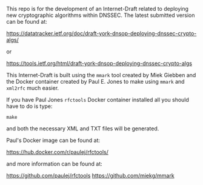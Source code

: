 This repo is for the development of an Internet-Draft related to deploying
new cryptographic algorithms within DNSSEC.  The latest submitted version 
can be found at:

https://datatracker.ietf.org/doc/draft-york-dnsop-deploying-dnssec-crypto-algs/

or

https://tools.ietf.org/html/draft-york-dnsop-deploying-dnssec-crypto-algs

This Internet-Draft is built using the `mmark` tool created by Miek Giebben and the Docker container created by Paul E. Jones to make using `mmark` and `xml2rfc` much easier.

If you have Paul Jones `rfctools` Docker container installed all you should have to do is type:

`make`

and both the necessary XML and TXT files will be generated.

Paul's Docker image can be found at:

https://hub.docker.com/r/paulej/rfctools/

and more information can be found at:

https://github.com/paulej/rfctools
https://github.com/miekg/mmark